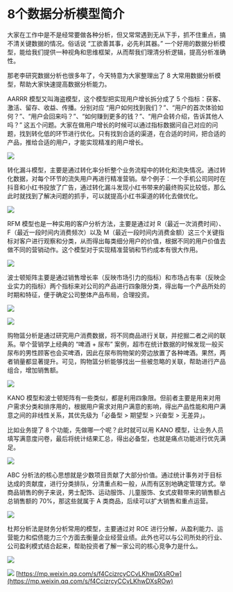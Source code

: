 # 8个数据分析模型简介
大家在工作中是不是经常要做各种分析，但又常常遇到无从下手，抓不住重点，搞不清关键数据的情况。俗话说 “工欲善其事，必先利其器。” 一个好用的数据分析模型，能给我们提供一种视角和思维框架，从而帮我们理清分析逻辑，提高分析准确性。

那老李研究数据分析也很多年了，今天特意为大家整理出了 8 大常用数据分析模型，帮助大家快速提高数据分析能力。

AARRR 模型又叫海盗模型，这个模型把实现用户增长拆分成了 5 个指标：获客、激活、留存、收益、传播。分别对应 “用户如何找到我们？”、“用户的首次体验如何？”、“用户会回来吗？”、“如何赚到更多的钱？”、“用户会转介绍，告诉其他人吗？” 这五个问题。大家在做用户增长的时候可以通过指标数据问自己对应的问题，找到转化低的环节进行优化。只有找到合适的渠道，在合适的时间，把合适的产品，推给合适的用户，才能实现精准的用户增长。

![](https://mmbiz.qpic.cn/mmbiz_png/JNfe5NcuJicsFTa6vPYyiaqpSWbyCibVBsnBohPPbLFFGSZbxT6PKpLBgDK7UNpicO8rGVB7uZPYFczZE0U4Kmic36Q/640?wx_fmt=png)

转化漏斗模型，主要是通过转化率分析整个业务流程中的转化和流失情况。通过转化数据，对每个环节的流失用户再进行精准营销。举个例子：一个手机公司同时在抖音和小红书投放了广告，通过转化漏斗发现小红书带来的最终购买比较低，那么此时就找到了解决问题的抓手，可以就提高小红书渠道的转化去做优化。

![](https://mmbiz.qpic.cn/mmbiz_png/JNfe5NcuJicsFTa6vPYyiaqpSWbyCibVBsnPftqakmT8CLySIYXic0uAEfFNyyQb7QSU53jMxJq60HGzQ1k8gaibLZA/640?wx_fmt=png)

RFM 模型也是一种实用的客户分析方法，主要是通过对 R（最近一次消费时间）、F（最近一段时间内消费频次）以及 M（最近一段时间内消费金额）这三个关键指标对客户进行观察和分类，从而得出每类细分用户的价值，根据不同的用户价值去做不同的营销动作。这个模型对于实现精准营销和节约成本有很大作用。

![](https://mmbiz.qpic.cn/mmbiz_png/JNfe5NcuJicsFTa6vPYyiaqpSWbyCibVBsnic6Cu9QOgKOWqV5dia0L9ugJV9SL3jkkloELyb4EkPULcu4F9FxsVHlg/640?wx_fmt=png)

波士顿矩阵主要是通过销售增长率（反映市场引力的指标）和市场占有率（反映企业实力的指标）两个指标来对公司的产品进行四象限分类，得出每一个产品所处的时期和特征，便于确定公司整体产品布局，合理投资。

![](https://mmbiz.qpic.cn/mmbiz_png/JNfe5NcuJicsFTa6vPYyiaqpSWbyCibVBsnUJIicGm5iaJp2VOib8e5oibaqA3RMNvlCxdFBaTUDVia3DzwaC3kXYI4kqg/640?wx_fmt=png)

![](https://mmbiz.qpic.cn/mmbiz_png/JNfe5NcuJicsFTa6vPYyiaqpSWbyCibVBsnDB4AfhfvCSAp9N8jTC4TCOR3MzPoqqqlj8BXs5Msa5z3NJ0vTwlZpA/640?wx_fmt=png)

购物篮分析是通过研究用户消费数据，将不同商品进行关联，并挖掘二者之间的联系。举个营销学上经典的 “啤酒 + 尿布” 案例，超市在统计数据的时候发现一般买尿布的男性顾客也会买啤酒，因此在尿布购物架的旁边放置了各种啤酒。果然，两者销量都显著提升。可见，购物篮分析能够找出一些被忽略的关联，帮助进行产品组合，增加销售额。

![](https://mmbiz.qpic.cn/mmbiz_png/JNfe5NcuJicsFTa6vPYyiaqpSWbyCibVBsn0lgaJvIAS16vtxD4xFCv6pxsicc2HBfClXbZwV86A2LwicrlnqeiamjgA/640?wx_fmt=png)

KANO 模型和波士顿矩阵有一些类似，都是利用四象限。但前者主要是用来对用户需求分类和排序用的，根据用户需求对用户满意的影响，得出产品性能和用户满意之间的非线性关系，其优先级为「必备型 > 期望型 > 兴奋型 > 无差异」。

比如业务提了 8 个功能，先做哪一个呢？此时就可以用 KANO 模型，让业务人员填写满意度问卷，最后将统计结果汇总，得出必备型，也就是痛点功能进行优先满足。

![](https://mmbiz.qpic.cn/mmbiz_png/JNfe5NcuJicsFTa6vPYyiaqpSWbyCibVBsnQ2PPia0ZndEicANw86Ic6y2ZtLhzvibeppyrzqewJ08hoNGgM2EW8OvQA/640?wx_fmt=png)

ABC 分析法的核心思想就是少数项目贡献了大部分价值。通过统计事务对于目标达成的贡献度，进行分类排队，分清重点和一般，从而有区别地确定管理方式。举商品销售的例子来说，男士配饰、运动服饰、儿童服饰、女式皮鞋带来的销售额占总销售额的 70%，那这些就属于 A 类商品，后续可以扩大销售和重点运营。

![](https://mmbiz.qpic.cn/mmbiz_png/JNfe5NcuJicsFTa6vPYyiaqpSWbyCibVBsnLhO09kQ7N72kvtdjyeic3D2wJ10gH9JIxMB8DbNxtqMlziaFnYd7M1nQ/640?wx_fmt=png)

杜邦分析法是财务分析常用的模型，主要通过对 ROE 进行分解，从盈利能力、运营能力和偿债能力三个方面去衡量企业经营业绩。此外也可以与公司所处的行业、公司盈利模式结合起来，帮助投资者了解一家公司的核心竞争力是什么。

![](https://mmbiz.qpic.cn/mmbiz_png/JNfe5NcuJicsFTa6vPYyiaqpSWbyCibVBsnNkX17NUFptw1yAic95UNNMuYYFxc10ibAicT0ib9iaqmznPTOO1y6Aiadj3A/640?wx_fmt=png)

![](https://mmbiz.qpic.cn/mmbiz_png/TwK74MzofXd78W49nBaME6TkGc8gv8DBzMJvytIYy9Dibfsl7qq5ibATfYh9BN1xQO5qU1OejK3Gic6dfl8iafXwGg/640?wx_fmt=png) 
 [https://mp.weixin.qq.com/s/f4CcizrcyCCvLKhwDXsROw](https://mp.weixin.qq.com/s/f4CcizrcyCCvLKhwDXsROw)
